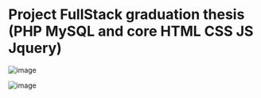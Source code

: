 # Project FullStack graduation thesis (PHP MySQL and core HTML CSS JS Jquery)

![image](https://github.com/Jonas-Hoang/jonasmusic/assets/66858257/97145ff2-b011-4b1c-b9c8-0807486d6d59)

![image](https://github.com/Jonas-Hoang/jonasmusic/assets/66858257/db9142ab-312b-4213-9e96-b2cb8f3d465d)
